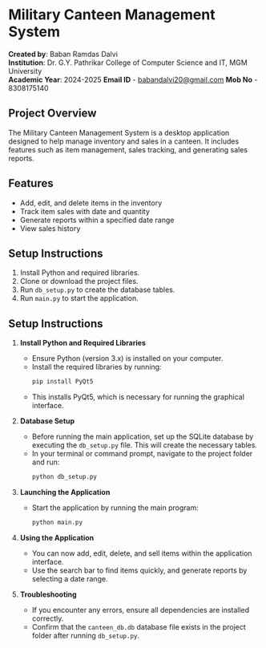 # Military Canteen Management System

**Created by**: Baban Ramdas Dalvi  
**Institution**: Dr. G.Y. Pathrikar College of Computer Science and IT, MGM University  
**Academic Year**: 2024-2025
**Email ID** - babandalvi20@gmail.com
**Mob No** - 8308175140

## Project Overview
The Military Canteen Management System is a desktop application designed to help manage inventory and sales in a canteen. It includes features such as item management, sales tracking, and generating sales reports.

## Features
- Add, edit, and delete items in the inventory
- Track item sales with date and quantity
- Generate reports within a specified date range
- View sales history

## Setup Instructions
1. Install Python and required libraries.
2. Clone or download the project files.
3. Run `db_setup.py` to create the database tables.
4. Run `main.py` to start the application.

## Setup Instructions

1. **Install Python and Required Libraries**
   - Ensure Python (version 3.x) is installed on your computer. 
   - Install the required libraries by running:
     ```bash
     pip install PyQt5
     ```
   - This installs PyQt5, which is necessary for running the graphical interface.

2. **Database Setup**
   - Before running the main application, set up the SQLite database by executing the `db_setup.py` file. This will create the necessary tables.
   - In your terminal or command prompt, navigate to the project folder and run:
     ```bash
     python db_setup.py
     ```

3. **Launching the Application**
   - Start the application by running the main program:
     ```bash
     python main.py
     ```

4. **Using the Application**
   - You can now add, edit, delete, and sell items within the application interface.
   - Use the search bar to find items quickly, and generate reports by selecting a date range.

5. **Troubleshooting**
   - If you encounter any errors, ensure all dependencies are installed correctly.
   - Confirm that the `canteen_db.db` database file exists in the project folder after running `db_setup.py`.

